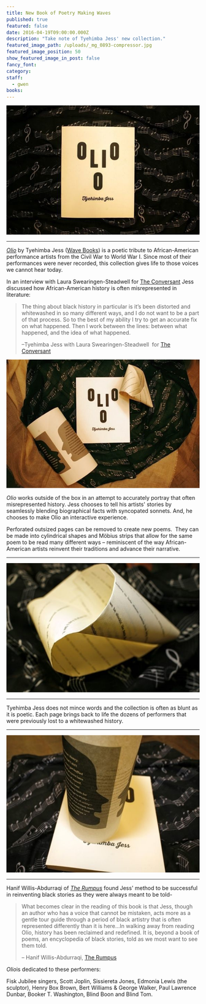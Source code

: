 ```yaml
---
title: New Book of Poetry Making Waves
published: true
featured: false
date: 2016-04-19T09:00:00.000Z
description: "Take note of Tyehimba Jess' new collection."
featured_image_path: /uploads/_mg_0893-compressor.jpg
featured_image_position: 50
show_featured_image_in_post: false
fancy_font:
category:
staff:
  - gwen
books:
---
```



![full-img](/uploads/versions/rsz__mg_0806-compressor---x----560-374x---.jpg)

---

*[Olio](http://www.brooklinebooksmith-shop.com/book/9781940696201)* by Tyehimba Jess ([Wave Books](http://www.wavepoetry.com/)) is a poetic tribute to African-American performance artists from the Civil War to World War I. Since most of their performances were never recorded, this collection gives life to those voices we cannot hear today.



In an interview with Laura Swearingen-Steadwell for [The Conversant](http://theconversant.org/?p=7581) Jess discussed how African-American history is often misrepresented in literature:

> The thing about black history in particular is it’s been distorted and whitewashed in so many different ways, and I do not want to be a part of that process. So to the best of my ability I try to get an accurate fix on what happened. Then I work between the lines: between what happened, and the idea of what happened.
>
> –Tyehimba Jess with Laura Swearingen-Steadwell  for [The Conversant](http://theconversant.org/?p=7581)

![](/uploads/versions/rsz_1_mg_0873-compressor---x----560-373x---.jpg)

*Olio* works outside of the box in an attempt to accurately portray that often misrepresented history. Jess chooses to tell his artists' stories by seamlessly blending biographical facts with syncopated sonnets. And, he chooses to make Olio an interactive experience.

Perforated outsized pages can be removed to create new poems.  They can be made into cylindrical shapes and Möbius strips that allow for the same poem to be read many different ways – reminiscent of the way African-American artists reinvent their traditions and advance their narrative.



---



![full-img](/uploads/versions/rsz__mg_0896-compressor---x----560-374x---.jpg)

---

Tyehimba Jess does not mince words and the collection is often as blunt as it is poetic. Each page brings back to life the dozens of performers that were previously lost to a whitewashed history.

---



![full-img](/uploads/versions/rsz__mg_0809-compressor---x----527-374x---.jpg)

---

Hanif Willis-Abdurraqi of [*The Rumpus*](http://therumpus.net/) found Jess' method to be successful in reinventing black stories as they were always meant to be told-

> What becomes clear in the reading of this book is that Jess, though an author who has a voice that cannot be mistaken, acts more as a gentle tour guide through a period of black artistry that is often represented differently than it is here…In walking away from reading Olio, history has been reclaimed and redefined. It is, beyond a book of poems, an encyclopedia of black stories, told as we most want to see them told.
>
> – Hanif Willis-Abdurraqi, [The Rumpus](http://therumpus.net/2016/04/olio-by-tyehimba-jess/)

*Olio*is dedicated to these performers:

Fisk Jubilee singers, Scott Joplin, Sissiereta Jones, Edmonia Lewis (the sculptor), Henry Box Brown, Bert Williams & George Walker, Paul Lawrence Dunbar, Booker T. Washington, Blind Boon and Blind Tom.